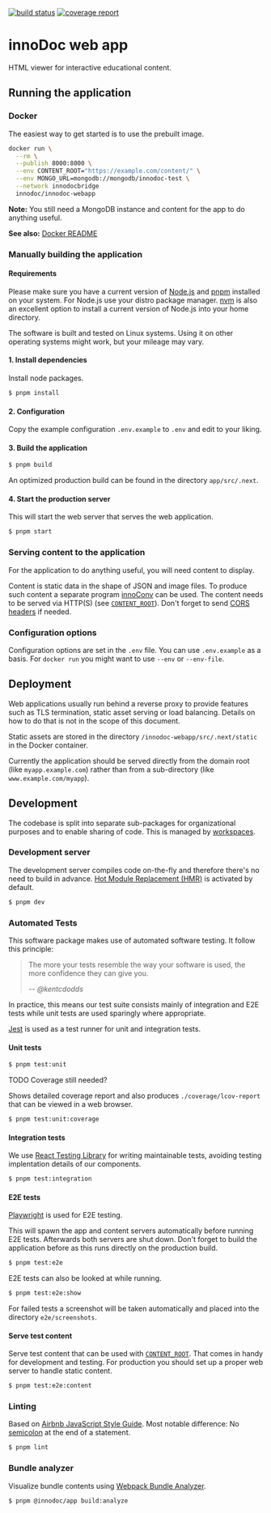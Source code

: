 [![build status](https://gitlab.tubit.tu-berlin.de/innodoc/innodoc-webapp/badges/master/build.svg)](https://gitlab.tubit.tu-berlin.de/innodoc/innodoc-webapp/commits/master) [![coverage report](https://gitlab.tubit.tu-berlin.de/innodoc/innodoc-webapp/badges/master/coverage.svg)](https://gitlab.tubit.tu-berlin.de/innodoc/innodoc-webapp/commits/master)

# innoDoc web app

HTML viewer for interactive educational content.

## Running the application

### Docker

The easiest way to get started is to use the prebuilt image.

```sh
docker run \
  --rm \
  --publish 8000:8000 \
  --env CONTENT_ROOT="https://example.com/content/" \
  --env MONGO_URL=mongodb://mongodb/innodoc-test \
  --network innodocbridge
  innodoc/innodoc-webapp
```

**Note:** You still need a MongoDB instance and content for the app to do
anything useful.

**See also:** [Docker README](docker/README.md)

### Manually building the application

#### Requirements

Please make sure you have a current version of [Node.js](https://nodejs.org/)
and [pnpm](https://pnpm.io/) installed on your system. For Node.js use your
distro package manager. [nvm](https://github.com/creationix/nvm) is also an
excellent option to install a current version of Node.js into your home
directory.

The software is built and tested on Linux systems. Using it on other operating
systems might work, but your mileage may vary.

#### 1. Install dependencies

Install node packages.

```sh
$ pnpm install
```

#### 2. Configuration

Copy the example configuration `.env.example` to `.env` and edit to your
liking.

#### 3. Build the application

```sh
$ pnpm build
```

An optimized production build can be found in the directory `app/src/.next`.

#### 4. Start the production server

This will start the web server that serves the web application.

```sh
$ pnpm start
```

### Serving content to the application

For the application to do anything useful, you will need content to display.

Content is static data in the shape of JSON and image files. To produce such
content a separate program
[innoConv](https://gitlab.tu-berlin.de/innodoc/innoconv) can be used. The
content needs to be served via HTTP(S) (see [`CONTENT_ROOT`](#content_root)).
Don't forget to send [CORS
headers](https://developer.mozilla.org/en-US/docs/Web/HTTP/CORS) if needed.

### Configuration options

Configuration options are set in the `.env` file. You can use `.env.example` as
a basis. For `docker run` you might want to use `--env` or `--env-file`.

## Deployment

Web applications usually run behind a reverse proxy to provide features such as
TLS termination, static asset serving or load balancing. Details on how to do
that is not in the scope of this document.

Static assets are stored in the directory `/innodoc-webapp/src/.next/static`
in the Docker container.

Currently the application should be served directly from the domain root (like
`myapp.example.com`) rather than from a sub-directory (like
`www.example.com/myapp`).

## Development

The codebase is split into separate sub-packages for organizational purposes
and to enable sharing of code. This is managed by
[workspaces](https://pnpm.io/pnpm-workspace_yaml).

### Development server

The development server compiles code on-the-fly and therefore there's no need
to build in advance.
[Hot Module Replacement (HMR)](https://webpack.js.org/concepts/hot-module-replacement/)
is activated by default.

```sh
$ pnpm dev
```

### Automated Tests

This software package makes use of automated software testing. It follow this
principle:

> The more your tests resemble the way your software is used, the more
> confidence they can give you.
>
> -- <cite>@kentcdodds</cite>

In practice, this means our test suite consists mainly of integration and E2E
tests while unit tests are used sparingly where appropriate.

[Jest](https://jestjs.io/) is used as a test runner for unit and integration
tests.

#### Unit tests

```sh
$ pnpm test:unit
```

TODO Coverage still needed?

Shows detailed coverage report and also produces `./coverage/lcov-report` that
can be viewed in a web browser.

```sh
$ pnpm test:unit:coverage
```

#### Integration tests

We use [React Testing
Library](https://testing-library.com/docs/react-testing-library/intro) for
writing maintainable tests, avoiding testing implentation details of our
components.

```sh
$ pnpm test:integration
```

#### E2E tests

[Playwright](https://playwright.dev/) is used for E2E testing.

This will spawn the app and content servers automatically before running E2E
tests. Afterwards both servers are shut down. Don't forget to build the
application before as this runs directly on the production build.

```sh
$ pnpm test:e2e
```

E2E tests can also be looked at while running.

```sh
$ pnpm test:e2e:show
```

For failed tests a screenshot will be taken automatically and placed into the
directory `e2e/screenshots`.

#### Serve test content

Serve test content that can be used with [`CONTENT_ROOT`](#content_root). That
comes in handy for development and testing. For production you should set up a
proper web server to handle static content.

```sh
$ pnpm test:e2e:content
```

### Linting

Based on [Airbnb JavaScript Style Guide](https://github.com/airbnb/javascript).
Most notable difference: No [semicolon](https://eslint.org/docs/rules/semi) at
the end of a statement.

```sh
$ pnpm lint
```

### Bundle analyzer

Visualize bundle contents using
[Webpack Bundle Analyzer](https://www.npmjs.com/package/webpack-bundle-analyzer).

```sh
$ pnpm @innodoc/app build:analyze
```
